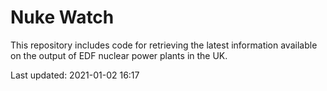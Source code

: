 # Nuke Watch

This repository includes code for retrieving the latest information available on the output of EDF nuclear power plants in the UK.

Last updated: 2021-01-02 16:17